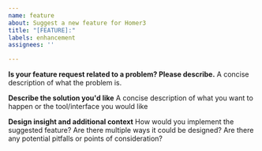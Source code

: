 ```yaml
---
name: feature
about: Suggest a new feature for Homer3
title: "[FEATURE]:"
labels: enhancement
assignees: ''

---
```


**Is your feature request related to a problem? Please describe.**
A concise description of what the problem is.

**Describe the solution you'd like**
A concise description of what you want to happen or the tool/interface you would like

**Design insight and additional context**
How would you implement the suggested feature? Are there multiple ways it could be designed? Are there any potential pitfalls or points of consideration?
